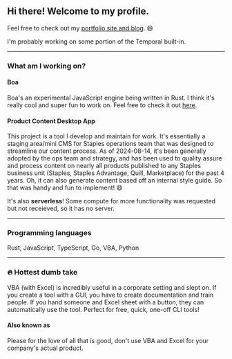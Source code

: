 ## Hi there! Welcome to my profile.

Feel free to check out my [portfolio site and blog](https://nekevss.github.io). :smile:

I'm probably working on some portion of the Temporal built-in.

---

### What am I working on?

#### Boa

Boa's an experimental JavaScript engine being written in Rust. I think it's really cool and super fun to work on. Feel free to check it out [here](https://github.com/boa-dev/boa).

#### Product Content Desktop App

This project is a tool I develop and maintain for work. It's essentially a staging area/mini 
CMS for Staples operations team that was designed to streamline our content process. As of 
2024-08-14, it's been generally adopted by the ops team and strategy, and has been used to
quality assure and process content on nearly all products published to any Staples business
unit (Staples, Staples Advantage, Quill, Marketplace) for the past 4 years. Oh, it can also
generate content based off an internal style guide. So that was handy and fun to implement! :smile:

It's also **serverless**! Some compute for more functionality was requested but not receieved, so
it has no server.

---

### Programming languages

Rust, JavaScript, TypeScript, Go, VBA, Python

---

### :fire: Hottest dumb take

VBA (with Excel) is incredibly useful in a corporate setting and slept on. If you create a tool with a GUI,
you have to create documentation and train people. If you hand someone and Excel sheet with a button, they
can automatically use the tool. Perfect for free, quick, one-off CLI tools!

#### Also known as

Please for the love of all that is good, don't use VBA and Excel for your company's actual product. 

<!--
**nekevss/nekevss** is a ✨ _special_ ✨ repository because its `README.md` (this file) appears on your GitHub profile.

Here are some ideas to get you started:

- 🔭 I’m currently working on ...
- 🌱 I’m currently learning ...
- 👯 I’m looking to collaborate on ...
- 🤔 I’m looking for help with ...
- 💬 Ask me about ...
- 📫 How to reach me: ...
- 😄 Pronouns: ...
- ⚡ Fun fact: ...
-->
